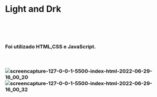 <h1>Light and Drk<h1>
<br>
<h3> Foi utilizado HTML,CSS e JavaScript. <h3>
<br>

![screencapture-127-0-0-1-5500-index-html-2022-06-29-16_00_20](https://user-images.githubusercontent.com/98523060/176516199-0b2f3d95-0ac4-49bc-9bcd-ea8ae6034cc5.png)
![screencapture-127-0-0-1-5500-index-html-2022-06-29-16_00_32](https://user-images.githubusercontent.com/98523060/176516208-f67622e9-e813-4abb-99d3-edef945ddc6d.png)
